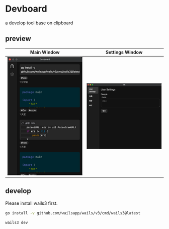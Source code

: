 # Devboard

a develop tool base on clipboard


## preview

| Main Window | Settings Window |
|:---:|:---:|
| <img src="/docs/assets/devboard_1.png" width="250"/> | <img src="/docs/assets/devboard_2.png" width="250"/> |

## develop

Please install wails3 first.

```bash
go install -v github.com/wailsapp/wails/v3/cmd/wails3@latest
```

```bash
wails3 dev
```
